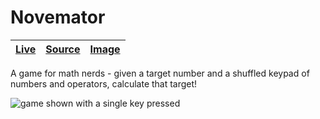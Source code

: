 [novemator image]: https://user-images.githubusercontent.com/9403665/159194192-c1aee587-496e-4e31-b64f-e6a7e26bf379.png "game shown with a single key pressed"
[novemator live]: https://rascaltwo.github.io/Novemator/
[novemator source]: https://github.com/RascalTwo/novemator

# Novemator

| [Live][novemator live] | [Source][novemator source] | [Image][novemator image] |
| - | - | - |

A game for math nerds - given a target number and a shuffled keypad of numbers and operators, calculate that target!

![game shown with a single key pressed][novemator image]
